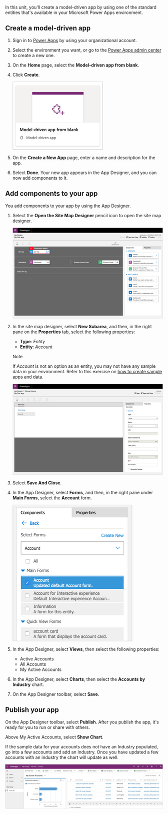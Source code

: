 In this unit, you'll create a model-driven app by using one of the standard entities that's available in your Microsoft Power Apps environment.

## Create a model-driven app

1. Sign in to [Power Apps](https://make.powerapps.com/) by using your organizational account.
2. Select the environment you want, or go to the [Power Apps admin center](https://admin.powerplatform.microsoft.com) to create a new one.
3. On the **Home** page, select the **Model-driven app from blank**.  
4. Click **Create**.

    ![Screenshot of the Model-driven app from blank feature.](../media/updated-choose-design-mode.png)

5. On the **Create a New App** page, enter a name and description for the app.
6. Select **Done**. Your new app appears in the App Designer, and you can now add components to it.

## Add components to your app
You add components to your app by using the App Designer.

1. Select the **Open the Site Map Designer** pencil icon to open the site map designer.

    ![Screenshot of the Site Map Designer view.](../media/updated-new-sitemap.png)

2. In the site map designer, select **New Subarea**, and then, in the right pane on the **Properties** tab, select the following properties:

    - **Type**: *Entity*
    - **Entity**: *Account*

    > [!NOTE]
    > If *Account* is not an option as an entity, you may not have any sample data in your environment. Refer to this exercise on [how to create sample apps and data](https://docs.microsoft.com/learn/modules/intro-model-driven-apps-common-data-service/4-template-apps/?azure-portal=true).

    ![Screenshot of the Properties tab with type and entity set.](../media/updated-sitemap.png)

3. Select **Save And Close**.
4. In the App Designer, select **Forms**, and then, in the right pane under **Main Forms**, select the **Account** form.

    ![Screenshot of the Main Forms with Account form selected.](../media/updated-main-form.png)

5. In the App Designer, select **Views**, then select the following properties:

    - Active Accounts
    - All Accounts
    - My Active Accounts

6. In the App Designer, select **Charts**, then select the **Accounts by Industry** chart.
7. On the App Designer toolbar, select **Save**.

## Publish your app
On the App Designer toolbar, select **Publish**. After you publish the app, it's ready 
for you to run or share with others.

Above My Active Accounts, select **Show Chart**.

If the sample data for your accounts does not have an Industry populated, go into a few accounts and add an Industry. Once you have updated a few accounts with an industry the chart will update as well.  

![Screenshot of updated chart with industry populated.](../media/updated-accounts-quickstart-app.png)
